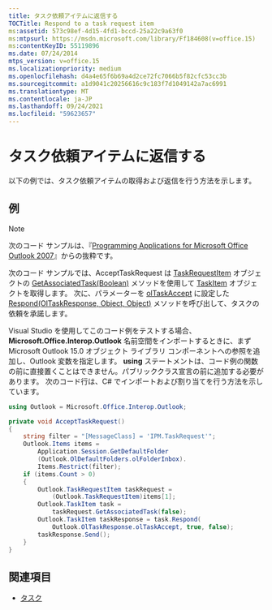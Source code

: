 ```yaml
---
title: タスク依頼アイテムに返信する
TOCTitle: Respond to a task request item
ms:assetid: 573c98ef-4d15-4fd1-bccd-25a22c9a63f0
ms:mtpsurl: https://msdn.microsoft.com/library/Ff184608(v=office.15)
ms:contentKeyID: 55119896
ms.date: 07/24/2014
mtps_version: v=office.15
ms.localizationpriority: medium
ms.openlocfilehash: d4a4e65f6b69a4d2ce72fc7066b5f82cfc53cc3b
ms.sourcegitcommit: a1d9041c20256616c9c183f7d1049142a7ac6991
ms.translationtype: MT
ms.contentlocale: ja-JP
ms.lasthandoff: 09/24/2021
ms.locfileid: "59623657"
---
```

# <a name="respond-to-a-task-request-item"></a>タスク依頼アイテムに返信する

以下の例では、タスク依頼アイテムの取得および返信を行う方法を示します。

## <a name="example"></a>例

> [!NOTE] 
> 次のコード サンプルは、『[Programming Applications for Microsoft Office Outlook 2007](https://www.amazon.com/gp/product/0735622493?ie=UTF8&tag=msmsdn-20&linkCode=as2&camp=1789&creative=9325&creativeASIN=0735622493)』からの抜粋です。

次のコード サンプルでは、AcceptTaskRequest は [TaskRequestItem](https://msdn.microsoft.com/library/bb610737\(v=office.15\)) オブジェクトの [GetAssociatedTask(Boolean)](https://msdn.microsoft.com/library/bb645779\(v=office.15\)) メソッドを使用して [TaskItem](https://msdn.microsoft.com/library/bb624227\(v=office.15\)) オブジェクトを取得します。 次に、パラメーターを [olTaskAccept](https://msdn.microsoft.com/library/bb624484\(v=office.15\)) に設定した [Respond(OlTaskResponse, Object, Object)](https://msdn.microsoft.com/library/bb644188\(v=office.15\)) メソッドを呼び出して、タスクの依頼を承諾します。

Visual Studio を使用してこのコード例をテストする場合、**Microsoft.Office.Interop.Outlook** 名前空間をインポートするときに、まず Microsoft Outlook 15.0 オブジェクト ライブラリ コンポーネントへの参照を追加し、Outlook 変数を指定します。 **using** ステートメントは、コード例の関数の前に直接置くことはできません。パブリッククラス宣言の前に追加する必要があります。 次のコード行は、C\# でインポートおよび割り当てを行う方法を示しています。

```csharp
using Outlook = Microsoft.Office.Interop.Outlook;
```


```csharp
private void AcceptTaskRequest()
{
    string filter = "[MessageClass] = 'IPM.TaskRequest'";
    Outlook.Items items =
        Application.Session.GetDefaultFolder
        (Outlook.OlDefaultFolders.olFolderInbox).
        Items.Restrict(filter);
    if (items.Count > 0)
    {
        Outlook.TaskRequestItem taskRequest =
            (Outlook.TaskRequestItem)items[1];
        Outlook.TaskItem task =
            taskRequest.GetAssociatedTask(false);
        Outlook.TaskItem taskResponse = task.Respond(
            Outlook.OlTaskResponse.olTaskAccept, true, false);
        taskResponse.Send();
    }
}
```

## <a name="see-also"></a>関連項目

- [タスク](tasks.md)

